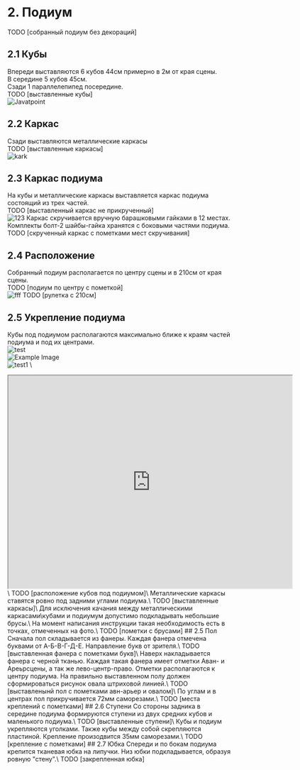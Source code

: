 # 2. Подиум
TODO [собранный подиум без декораций]
## 2.1 Кубы
Впереди выставляются 6 кубов 44см примерно в 2м от края сцены.\
В середине 5 кубов 45см.\
Сзади 1 параллелепипед посередине.\
TODO [выставленные кубы]\
![Javatpoint](https://drive.usercontent.google.com/download?id=1jOMPZPZsxZYLQGpwGzdmFU1dG7n1IjOx&export=view&authuser=0)  
## 2.2 Каркас
Сзади выставляются металлические каркасы\
TODO [выставленные каркасы]\
![kark](https://drive.google.com/uc?export=view&id=1jOMPZPZsxZYLQGpwGzdmFU1dG7n1IjOx)
## 2.3 Каркас подиума
На кубы и металлические каркасы выставляется каркас подиума состоящий из трех частей.\
TODO [выставленный каркас не прикрученный]\
![123](https://i.ytimg.com/an_webp/25N0R1KnXVs/mqdefault_6s.webp?du=3000&sqp=CIKe3LIG&rs=AOn4CLCpN_NlY826O-8kTQKQwWgVJGftgA)
Каркас скручивается вручную барашковыми гайками в 12 местах. Комплекты болт-2 шайбы-гайка хранятся с боковыми частями подиума.\
TODO [скрученный каркас с пометками мест скручивания]
## 2.4 Расположение
Собранный подиум располагается по центру сцены и в 210см от края сцены.\
TODO [подиум по центру с пометкой]\
![fff](https://drive.usercontent.google.com/download?id=1jOMPZPZsxZYLQGpwGzdmFU1dG7n1IjOx)
TODO [рулетка с 210см]
## 2.5 Укрепление подиума
Кубы под подиумом располагаются максимально ближе к краям частей подиума и под их центрами.\
![test](https://drive.usercontent.google.com/download?id=1rCL6yh2dEs_wEI4aI2WoavFJqBi2JnkW)\
![Example Image](https://drive.google.com/uc?id=1rCL6yh2dEs_wEI4aI2WoavFJqBi2JnkW)\
![test1](https://drive.google.com/thumbnail?id=1rCL6yh2dEs_wEI4aI2WoavFJqBi2JnkW&sz=s500)
<img crossorigin="anonymous" src="https://drive.lienuc.com/uc?id=1rCL6yh2dEs_wEI4aI2WoavFJqBi2JnkW" alt="" />\
<iframe src="https://drive.google.com/file/d/1rCL6yh2dEs_wEI4aI2WoavFJqBi2JnkW/preview" width="640" height="480"allow="autoplay"></iframe>\
TODO [расположение кубов под подиумом]\
Металлические каркасы ставятся ровно под задними углами подиума.\
TODO [выставленные каркасы]\
Для исключения качания между металлическими каркасами\кубами и подиумум допустимо подкладывать небольшие брусы.\
На момент написания инструкции такая необходимость есть в точках, отмеченных на фото.\
TODO [пометки с брусами]
## 2.5 Пол
Сначала пол складывается из фанеры. Каждая фанера отмечена буквами от А-Б-В-Г-Д-E. Направление букв от зрителя.\
TODO [выставленная фанера с пометками букв]\
Наверх накладывается фанера с черной тканью. Каждая такая фанера имеет отметки Аван- и Ареьрсцены, а так же лево-центр-право. Отметки располагаются к центру подиума. На правильно выставленном полу должен сформироваться рисунок овала штриховой линией.\
TODO [выставленынй пол с пометками авн-арьер и овалом]\
По углам и в центрах пол прикручивается 72мм саморезами.\
TODO [места креплений с пометками]
## 2.6 Ступени
Со стороны задника в середине подиума формируются ступени из двух средних кубов и маленького подиума.\
TODO [выставленные ступени]\
Кубы и подиум укрепляются уголками. Также кубы между собой скрепляются пластиной. Крепление произодвится 35мм саморезами.\
TODO [крепление с пометками]
## 2.7 Юбка
Спереди и по бокам подиума крепится тканевая юбка на липучки. Низ юбки подкладывается, образуя ровную "стену".\
TODO [закрепленная юбка]
